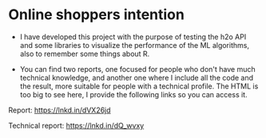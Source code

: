 # Online shoppers intention

* I have developed this project with the purpose of testing the h2o API and some libraries to visualize the performance of the ML algorithms, also to remember some things about R.

* You can find two reports, one focused for people who don't have much technical knowledge, and another one where I include all the code and the result, more suitable for people with a technical profile. The HTML is too big to see here, I provide the following links so you can access it.

Report: https://lnkd.in/dVX26jd

Technical report: https://lnkd.in/dQ_wvxy


